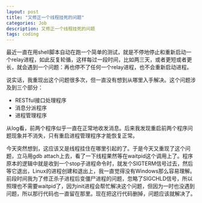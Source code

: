 ```yaml
---
layout: post
title: "又修正一个线程挂死的问题"
categories: Job
description: 又修正一个线程挂死的问题
tags: coding
---
```

最近一直在用shell脚本自动在跑一个简单的测试，就是不停地停止和重新启动一个relay进程，如此反复轮循，这样每过一段时间，比如两三天，或者更短或者更长，就会遇到一个问题：再也停不了任何一个relay进程，也不会重新启动进程。

说实话，我重现出这个问题很多次，但一直没有想到从哪里入手解决。这个问题涉及到三个部分：

- RESTful接口处理程序
- 消息分派程序
- 进程管理程序

从log看，前两个程序似乎一直在正常地收发消息。后来我发现重启前两个程序问题现象并不消失，只有重启进程管理程序才能恢复正常。

今天突然想到，这应该又是线程挂住在哪里引起的了。于是今天又重现了这个问题，立马用gdb attach上去，看了一下线程果然等在waitpid这个调用上了。程序原本的逻辑中就是收到一个stop子进程命令时，就发个SIGTERM信号过去，然后等它退出，Linux的进程创建和退出上，我一直觉得没有Windows那么容易理解。前段时间我为了修正杀子进程后变僵尸进程的问题，忽略了SIGCHLD信号，所以照理也不需要waitpid了，因为init进程会帮忙解决这个问题，但因为一时也没遇到问题，所以那行代码也一直留在那里。现在把这行代码删掉，问题应该就解决了。
